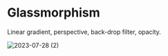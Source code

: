 # Glassmorphism
Linear gradient, perspective, back-drop filter, opacity.


![2023-07-28 (2)](https://github.com/Maharshibhatnagar/Glassmorphism/assets/119435144/a19f673a-f06a-4f70-b1a7-d134240c4600)
